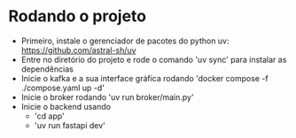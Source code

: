 # Rodando o projeto
- Primeiro, instale o gerenciador de pacotes do python uv: https://github.com/astral-sh/uv
- Entre no diretório do projeto e rode o comando 'uv sync' para instalar as dependências
- Inicie o kafka e a sua interface gráfica rodando 'docker compose -f ./compose.yaml up -d'
- Inicie o broker rodando 'uv run broker/main.py'
- Inicie o backend usando
    - 'cd app'
    - 'uv run fastapi dev'